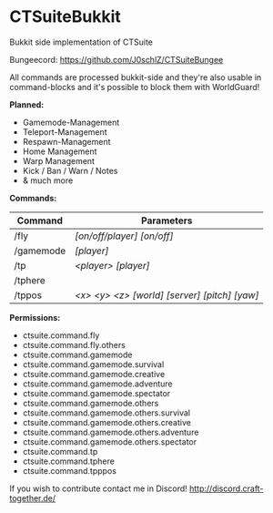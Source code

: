 # CTSuiteBukkit
Bukkit side implementation of CTSuite

Bungeecord: https://github.com/J0schlZ/CTSuiteBungee

All commands are processed bukkit-side and they're also usable in command-blocks and it's possible to block them with WorldGuard!

**Planned:**
 - Gamemode-Management
 - Teleport-Management
 - Respawn-Management
 - Home Management
 - Warp Management
 - Kick / Ban / Warn / Notes
 - & much more

**Commands:**

Command | Parameters
------------ | -------------
/fly | *[on/off/player] [on/off]*
/gamemode | *<gamemode> [player]*
/tp | *\<player> [player]*
/tphere | *<player>*
/tppos | *\<x> \<y> \<z> [world] [server] [pitch] [yaw]*

**Permissions:**
 - ctsuite.command.fly
 - ctsuite.command.fly.others
 - ctsuite.command.gamemode
 - ctsuite.command.gamemode.survival
 - ctsuite.command.gamemode.creative
 - ctsuite.command.gamemode.adventure
 - ctsuite.command.gamemode.spectator
 - ctsuite.command.gamemode.others
 - ctsuite.command.gamemode.others.survival
 - ctsuite.command.gamemode.others.creative
 - ctsuite.command.gamemode.others.adventure
 - ctsuite.command.gamemode.others.spectator
 - ctsuite.command.tp
 - ctsuite.command.tphere
 - ctsuite.command.tpppos
 
 If you wish to contribute contact me in Discord!
 http://discord.craft-together.de/
